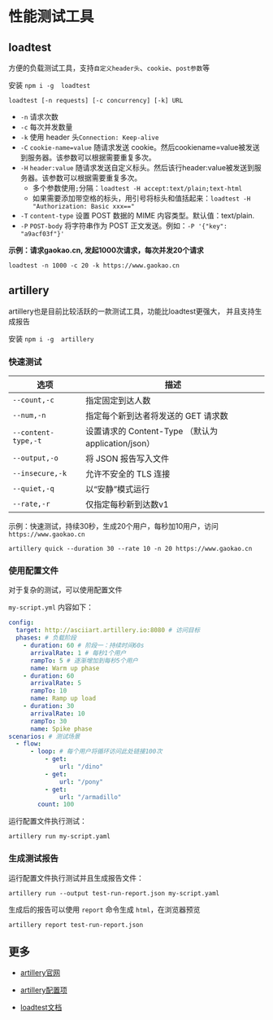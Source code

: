 # 性能测试工具

## loadtest

方便的负载测试工具，支持`自定义header头`、`cookie`、`post参数`等

安装 `npm i -g  loadtest`

`loadtest [-n requests] [-c concurrency] [-k] URL`

* `-n` 请求次数
* `-c` 每次并发数量
* `-k` 使用 header 头`Connection: Keep-alive`
* `-C` `cookie-name=value` 随请求发送 cookie。然后cookiename=value被发送到服务器。该参数可以根据需要重复多次。
* `-H` `header:value` 随请求发送自定义标头。然后该行header:value被发送到服务器。该参数可以根据需要重复多次。
  - 多个参数使用`;`分隔：`loadtest -H accept:text/plain;text-html`
  - 如果需要添加带空格的标头，用引号将标头和值括起来：`loadtest -H "Authorization: Basic xxx=="`
* `-T` `content-type` 设置 POST 数据的 MIME 内容类型。默认值：text/plain.
* `-P` `POST-body` 将字符串作为 POST 正文发送。例如：`-P '{"key": "a9acf03f"}'`

**示例：请求gaokao.cn, 发起1000次请求，每次并发20个请求**

`loadtest -n 1000 -c 20 -k https://www.gaokao.cn`

## artillery

artillery也是目前比较活跃的一款测试工具，功能比loadtest更强大， 并且支持生成报告

安装 `npm i -g  artillery`

### 快速测试

| 选项                | 描述                                               |
| ------------------- | -------------------------------------------------- |
| `--count,-c`        | 指定固定到达人数                                   |
| `--num,-n`          | 指定每个新到达者将发送的 GET 请求数                |
| `--content-type,-t` | 设置请求的 Content-Type （默认为application/json） |
| `--output,-o`       | 将 JSON 报告写入文件                               |
| `--insecure,-k`     | 允许不安全的 TLS 连接                              |
| `--quiet,-q`        | 以“安静”模式运行                                   |
| `--rate,-r`         | 仅指定每秒新到达数v1                               |
	
示例：快速测试，持续30秒，生成20个用户，每秒加10用户，访问 `https://www.gaokao.cn`

`artillery quick --duration 30 --rate 10 -n 20 https://www.gaokao.cn`

### 使用配置文件

对于复杂的测试，可以使用配置文件

`my-script.yml` 内容如下：

```yaml
config:
  target: http://asciiart.artillery.io:8080 # 访问目标
  phases: # 负载阶段
    - duration: 60 # 阶段一：持续时间60s
      arrivalRate: 1 # 每秒1个用户
      rampTo: 5 # 逐渐增加到每秒5个用户
      name: Warm up phase
    - duration: 60
      arrivalRate: 5
      rampTo: 10
      name: Ramp up load
    - duration: 30
      arrivalRate: 10
      rampTo: 30
      name: Spike phase
scenarios: # 测试场景
  - flow:
      - loop: # 每个用户将循环访问此处链接100次
          - get:
              url: "/dino"
          - get:
              url: "/pony"
          - get:
              url: "/armadillo"
        count: 100

```

运行配置文件执行测试：

`artillery run my-script.yaml`

### 生成测试报告

运行配置文件执行测试并且生成报告文件：

`artillery run --output test-run-report.json my-script.yaml`

生成后的报告可以使用 `report` 命令生成 `html`，在浏览器预览

`artillery report test-run-report.json`


## 更多

* [artillery官网](https://www.artillery.io/docs)

* [artillery配置项](https://www.artillery.io/docs/reference/cli/run)

* [loadtest文档](https://www.npmjs.com/package/loadtest)
